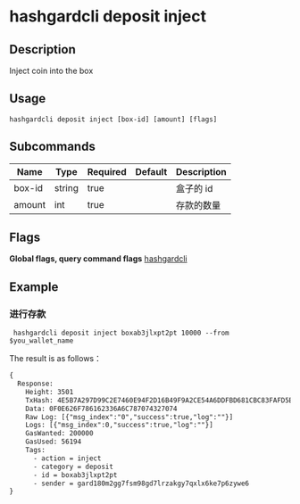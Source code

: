 # hashgardcli  deposit inject

## Description
Inject coin into the box



## Usage
```shell
hashgardcli deposit inject [box-id] [amount] [flags]
```



## Subcommands

| Name| Type  | Required | Default   | Description        |
| ------ | ------ | -------- | ------ | ------------ |
| box-id | string | true       |        | 盒子的 id |
| amount | int   | true       |        | 存款的数量   |



## Flags

**Global flags, query command flags** [hashgardcli](../README.md)

## Example
### 进行存款

```shell
 hashgardcli deposit inject boxab3jlxpt2pt 10000 --from $you_wallet_name
```


The result is as follows：

```txt
{
  Response:
    Height: 3501
    TxHash: 4E5B7A297D99C2E7460E94F2D16B49F9A2CE54A6DDFBD681CBC83FAFD5B13ED3
    Data: 0F0E626F786162336A6C787074327074
    Raw Log: [{"msg_index":"0","success":true,"log":""}]
    Logs: [{"msg_index":0,"success":true,"log":""}]
    GasWanted: 200000
    GasUsed: 56194
    Tags:
      - action = inject
      - category = deposit
      - id = boxab3jlxpt2pt
      - sender = gard180m2gg7fsm98gd7lrzakgy7qxlx6ke7p6zywe6
}
```
